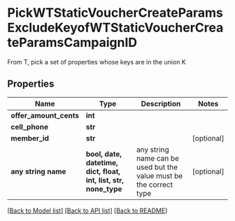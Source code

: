 # PickWTStaticVoucherCreateParamsExcludeKeyofWTStaticVoucherCreateParamsCampaignID

From T, pick a set of properties whose keys are in the union K

## Properties
Name | Type | Description | Notes
------------ | ------------- | ------------- | -------------
**offer_amount_cents** | **int** |  | 
**cell_phone** | **str** |  | 
**member_id** | **str** |  | [optional] 
**any string name** | **bool, date, datetime, dict, float, int, list, str, none_type** | any string name can be used but the value must be the correct type | [optional]

[[Back to Model list]](../README.md#documentation-for-models) [[Back to API list]](../README.md#documentation-for-api-endpoints) [[Back to README]](../README.md)


